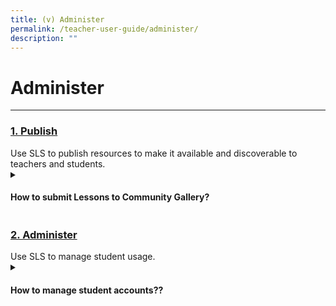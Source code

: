 ```yaml
---
title: (v) Administer
permalink: /teacher-user-guide/administer/
description: ""
---
```

<h1>Administer</h1>
<hr>
<h3><a id="publish" target="_blank" href="/teacher-user-guide/publish/index/">1. Publish</a></h3>
Use SLS to publish resources to make it available and discoverable to teachers and students.

<details><summary><h4>How to submit Lessons to Community Gallery?</h4></summary>
	
<ul>
  <li><a target="_blank" href="https://www.notion.so/Submit-Lessons-3eef2c35ee5a4c589ef37aaba50baf9c">Submit Lessons</a></li>
  <li><a target="_blank" href="https://www.notion.so/Resubmit-Lessons-a14e2604a378428996de0e4024b7f100">Resubmit Lessons</a></li>
  <li><a target="_blank" href="https://www.notion.so/Copyright-Guidelines-for-Submission-232b6d03faa84fdf9ce0ffb5d70dc052">Copyright Guidelines for Submission</a></li>
</ul>
</details>

<h3><a id="2administer" target="_blank" href="/teacher-user-guide/administer/index/">2. Administer</a></h3>
Use SLS to manage student usage.

<details><summary><h4>How to manage student accounts??</h4></summary>
	<p>Onboarding</p>
<ul>
  <li><a target="_blank" href="https://www.notion.so/Submit-Lessons-3eef2c35ee5a4c589ef37aaba50baf9c">Onboard New Students</a></li>
  
<p>Password Settings</p>
<li><a target="_blank" href="https://www.notion.so/Resubmit-Lessons-a14e2604a378428996de0e4024b7f100">Reset Student Passwords for Classes</a></li>
  <li><a target="_blank" href="https://www.notion.so/Copyright-Guidelines-for-Submission-232b6d03faa84fdf9ce0ffb5d70dc052">Generate Two-Hour Temporary Password for Students</a></li>
</ul>
</details>